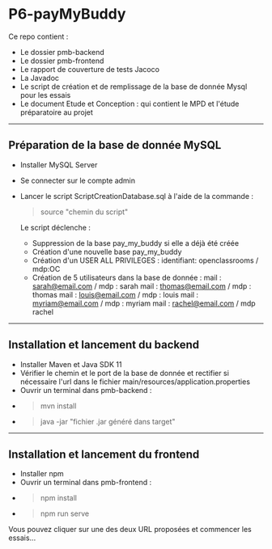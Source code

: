 # P6-payMyBuddy

Ce repo contient :
- Le dossier pmb-backend
- Le dossier pmb-frontend
- Le rapport de couverture de tests Jacoco
- La Javadoc
- Le script de création et de remplissage de la base de donnée Mysql pour les essais
- Le document Etude et Conception : qui contient le MPD et l'étude préparatoire au projet

-----------------------------------------
 Préparation de la base de donnée MySQL
-----------------------------------------

- Installer MySQL Server
- Se connecter sur le compte admin
- Lancer le script ScriptCreationDatabase.sql à l'aide de la commande :
    > source "chemin du script"
    
    Le script déclenche :
    * Suppression de la base pay_my_buddy si elle a déjà été créée
    * Création d'une nouvelle base pay_my_buddy
    * Création d'un USER ALL PRIVILEGES :  identifiant: openclassrooms / mdp:OC
    * Création de 5 utilisateurs dans la base de donnée :
        mail : sarah@email.com / mdp : sarah
        mail : thomas@email.com / mdp : thomas
        mail : louis@email.com / mdp : louis
        mail : myriam@email.com / mdp : myriam
        mail : rachel@email.com / mdp rachel

-----------------------------------------
 Installation et lancement du backend
-----------------------------------------

- Installer Maven et Java SDK 11
- Vérifier le chemin et le port de la base de donnée et rectifier si nécessaire l'url dans le fichier main/resources/application.properties
- Ouvrir un terminal dans pmb-backend :
- > mvn install
- > java -jar "fichier .jar généré dans target"

-----------------------------------------
 Installation et lancement du frontend
-----------------------------------------

- Installer npm
- Ouvrir un terminal dans pmb-frontend :
- > npm install
- > npm run serve

Vous pouvez cliquer sur une des deux URL proposées et commencer les essais...
